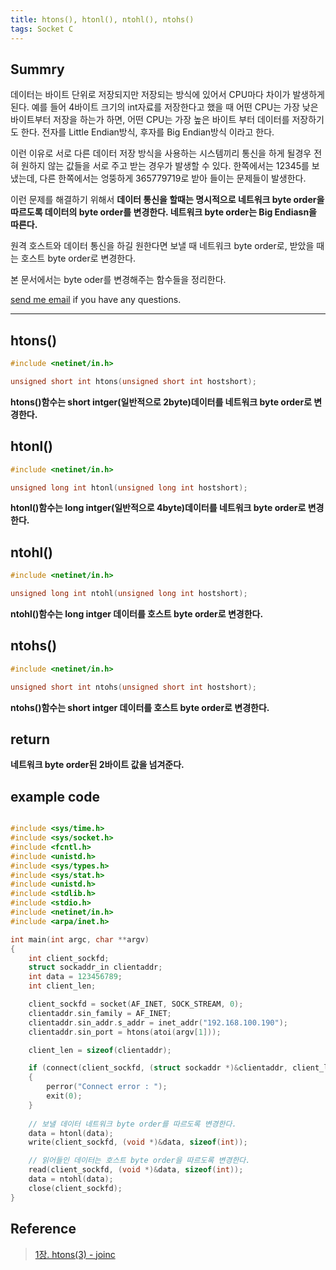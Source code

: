 ```yaml
---
title: htons(), htonl(), ntohl(), ntohs()
tags: Socket C
---
```


## Summry  

데이터는 바이트 단위로 저장되지만 저장되는 방식에 있어서 CPU마다 차이가 발생하게 된다. 예를 들어 4바이트 크기의 int자료를 저장한다고 했을 때 어떤 CPU는 가장 낮은 바이트부터 저장을 하는가 하면, 어떤 CPU는 가장 높은 바이트 부터 데이터를 저장하기도 한다. 전자를 Little Endian방식, 후자를 Big Endian방식 이라고 한다.  

이런 이유로 서로 다른 데이터 저장 방식을 사용하는 시스템끼리 통신을 하게 될경우 전혀 원하지 않는 값들을 서로 주고 받는 경우가 발생할 수 있다. 한쪽에서는 12345를 보냈는데, 다른 한쪽에서는 엉뚱하게 365779719로 받아 들이는 문제들이 발생한다.  

이런 문제를 해결하기 위해서 **데이터 통신을 할때는 명시적으로 네트워크 byte order을 따르도록 데이터의 byte order를 변경한다. 네트워크 byte order는 Big Endiasn을 따른다.**  

원격 호스트와 데이터 통신을 하길 원한다면 보낼 때 네트워크 byte order로, 받았을 때는 호스트 byte order로 변경한다.  

본 문서에서는 byte oder를 변경해주는 함수들을 정리한다.   

[send me email](mailto:jewel7492@gmail.com) if you have any questions.

<!--more-->

---

## htons()

```c
#include <netinet/in.h>

unsigned short int htons(unsigned short int hostshort);
```

**htons()함수는 short intger(일반적으로 2byte)데이터를 네트워크 byte order로 변경한다.**

## htonl()

```c
#include <netinet/in.h>

unsigned long int htonl(unsigned long int hostshort);
```

**htonl()함수는 long intger(일반적으로 4byte)데이터를 네트워크 byte order로 변경한다.**

## ntohl()

```c
#include <netinet/in.h>

unsigned long int ntohl(unsigned long int hostshort);
```

**ntohl()함수는 long intger 데이터를 호스트 byte order로 변경한다.**  

## ntohs()

```c
#include <netinet/in.h>

unsigned short int ntohs(unsigned short int hostshort);
```

**ntohs()함수는 short intger 데이터를 호스트 byte order로 변경한다.**

## return

**네트워크 byte order된 2바이트 값을 넘겨준다.**

## example code

```c

#include <sys/time.h>
#include <sys/socket.h>
#include <fcntl.h>
#include <unistd.h>
#include <sys/types.h>
#include <sys/stat.h>
#include <unistd.h>
#include <stdlib.h>
#include <stdio.h>
#include <netinet/in.h>
#include <arpa/inet.h>

int main(int argc, char **argv)
{
    int client_sockfd;
    struct sockaddr_in clientaddr;
    int data = 123456789;
    int client_len;

    client_sockfd = socket(AF_INET, SOCK_STREAM, 0);
    clientaddr.sin_family = AF_INET;
    clientaddr.sin_addr.s_addr = inet_addr("192.168.100.190");
    clientaddr.sin_port = htons(atoi(argv[1]));

    client_len = sizeof(clientaddr);

    if (connect(client_sockfd, (struct sockaddr *)&clientaddr, client_len) < 0)
    {
        perror("Connect error : ");
        exit(0);
    }
    
    // 보낼 데이터 네트워크 byte order를 따르도록 변경한다. 
    data = htonl(data);
    write(client_sockfd, (void *)&data, sizeof(int));

    // 읽어들인 데이터는 호스트 byte order을 따르도록 변경한다.
    read(client_sockfd, (void *)&data, sizeof(int));
    data = ntohl(data);
    close(client_sockfd);
}
```

## Reference

> [1장. htons(3) - joinc](https://www.joinc.co.kr/w/man/3/htons)  